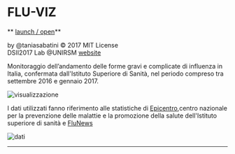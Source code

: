# FLU-VIZ
** [launch / open](http://dsii-2017-unirsm.github.io/taniasabatini/flu)**

by @taniasabatini © 2017 MIT License  
DSII2017 Lab @UNIRSM [website](http://dsii-2017-unirsm.github.io)

Monitoraggio dell’andamento delle forme gravi e complicate di influenza in Italia, confermata dall'Istituto Superiore di Sanità, nel periodo compreso tra settembre 2016 e gennaio 2017.

![visualizzazione](http://i.imgur.com/pRPkdUo.png)

I dati utilizzati fanno riferimento alle statistiche di [Epicentro](http://www.epicentro.iss.it/problemi/influenza/FluNews.asp),centro nazionale per la prevenzione delle malattie e la promozione della salute dell'Istituto superiore di sanità e [FluNews](http://www.epicentro.iss.it/problemi/influenza/FluNews/FluNews_2017-1.pdf)



![dati](http://i.imgur.com/mUqLUDZ.png) 

----


